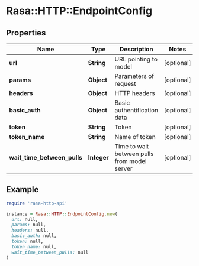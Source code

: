 # Rasa::HTTP::EndpointConfig

## Properties

| Name | Type | Description | Notes |
| ---- | ---- | ----------- | ----- |
| **url** | **String** | URL pointing to model | [optional] |
| **params** | **Object** | Parameters of request | [optional] |
| **headers** | **Object** | HTTP headers | [optional] |
| **basic_auth** | **Object** | Basic authentification data | [optional] |
| **token** | **String** | Token | [optional] |
| **token_name** | **String** | Name of token | [optional] |
| **wait_time_between_pulls** | **Integer** | Time to wait between pulls from model server | [optional] |

## Example

```ruby
require 'rasa-http-api'

instance = Rasa::HTTP::EndpointConfig.new(
  url: null,
  params: null,
  headers: null,
  basic_auth: null,
  token: null,
  token_name: null,
  wait_time_between_pulls: null
)
```

